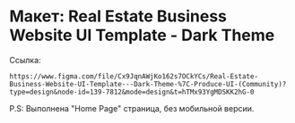 # Макет: Real Estate Business Website UI Template - Dark Theme

Ссылка:
```
https://www.figma.com/file/Cx9JqnAWjKo162s7OCkYCs/Real-Estate-Business-Website-UI-Template---Dark-Theme-%7C-Produce-UI-(Community)?type=design&node-id=139-7812&mode=design&t=hTMx93YgMDSKK2hG-0
```

P.S: Выполнена "Home Page" страница, без мобильной версии. 